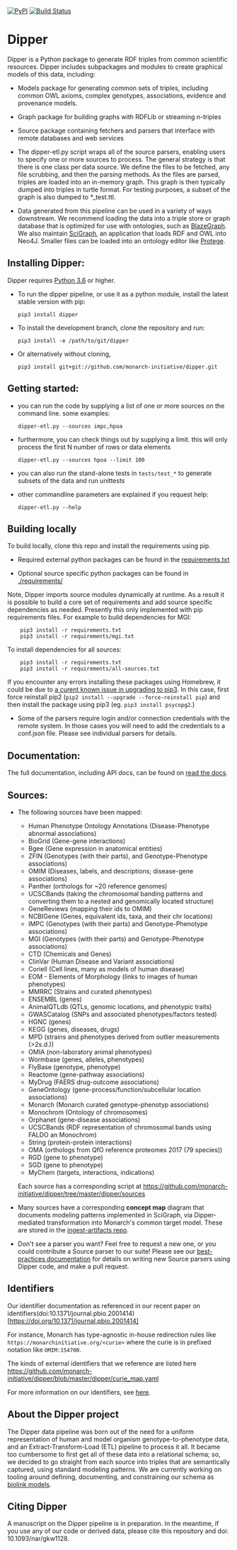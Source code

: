 [![PyPI](https://img.shields.io/pypi/v/dipper.svg)](https://pypi.python.org/pypi/dipper)
[![Build Status](https://travis-ci.org/monarch-initiative/dipper.svg?branch=master)](https://travis-ci.org/monarch-initiative/dipper)

# Dipper

Dipper is a Python package to generate RDF triples from common scientific resources.
Dipper includes subpackages and modules to create graphical models of this data, including:

* Models package for generating common sets of triples, including common OWL axioms, complex genotypes, associations, evidence and provenance models.
* Graph package for building graphs with RDFLib or streaming n-triples
* Source package containing fetchers and parsers that interface with remote databases and web services


* The dipper-etl.py script wraps all of the source parsers, enabling users to specify one or more sources to process.
The general strategy is that there is one class per data source.  We define the files to be fetched,
any file scrubbing, and then the parsing methods.  As the files are parsed, triples are loaded into an in-memory graph.
This graph is then typically dumped into triples in turtle format.  For testing purposes,
 a subset of the graph is also dumped to *_test.ttl.
* Data generated from this pipeline can be used in a variety of ways downstream.  We recommend
loading the data into a triple store or graph database that is optimized for use with ontologies, such as
[BlazeGraph](https://github.com/blazegraph/database).  We also maintain [SciGraph](https://github.com/SciGraph), an application that loads RDF and OWL into Neo4J.
Smaller files can be loaded into an ontology editor like [Protege](http://protege.stanford.edu/).

## Installing Dipper:
Dipper requires [Python 3.6](https://www.python.org/downloads/) or higher.


* To run the dipper pipeline, or use it as a python module, install the latest stable version with pip:

    ```pip3 install dipper```

* To install the development branch, clone the repository and run:

    ```pip3 install -e /path/to/git/dipper```

* Or alternatively without cloning,

    ```pip3 install git+git://github.com/monarch-initiative/dipper.git```

## Getting started:
* you can run the code by supplying a list of one or more sources on the command line.  some examples:

    ```dipper-etl.py --sources impc,hpoa```

* furthermore, you can check things out by supplying a limit.  this will only process the
first N number of rows or data elements

    ```dipper-etl.py --sources hpoa --limit 100```

* you can also run the stand-alone tests in ```tests/test_*``` to generate subsets of the data and run unittests
* other commandline parameters are explained if you request help:

    ```dipper-etl.py --help```


## Building locally
To build locally, clone this repo and install the requirements using pip.

* Required external python packages can be found in the [requirements.txt](requirements.txt)

* Optional source specific python packages can be found in [./requirements/](requirements)
    
Note, Dipper imports source modules dynamically at runtime.  As a result it is possible to build a core set
of requirements and add source specific dependencies as needed.  Presently this only implemented with pip requirements
files. For example to build dependencies for MGI:

        pip3 install -r requirements.txt
        pip3 install -r requirements/mgi.txt

To install dependencies for all sources:

        pip3 install -r requirements.txt
        pip3 install -r requirements/all-sources.txt
    
If you encounter any errors installing these packages using Homebrew, it could be due to [a curent known issue in upgrading to  pip3](https://github.com/Homebrew/homebrew/issues/25752). In this case, first force reinstall pip2 (````pip2 install --upgrade --force-reinstall pip````) and then install the package using pip3 (eg. ````pip3 install psycopg2````.)


* Some of the parsers require login and/or connection credentials with the remote system.  In those cases
 you will need to add the credentials to a conf.json file.  Please see individual parsers for details.

## Documentation:

The full documentation, including API docs, can be found on [read the docs](https://dipper.readthedocs.io).


## Sources:
* The following sources have been mapped:
    * Human Phenotype Ontology Annotations (Disease-Phenotype abnormal associations)
    * BioGrid (Gene-gene interactions)
    * Bgee (Gene expression in anatomical entities)
    * ZFIN (Genotypes (with their parts), and Genotype-Phenotype associations)
    * OMIM (Diseases, labels, and descriptions; disease-gene associations)
    * Panther (orthologs for ~20 reference genomes)
    * UCSCBands (taking the chromosomal banding patterns and converting them to a nested and genomically located structure)
    * GeneReviews (mapping their ids to OMIM)
    * NCBIGene (Genes, equivalent ids, taxa, and their chr locations)
    * IMPC (Genotypes (with their parts) and Genotype-Phenotype associations)
    * MGI (Genotypes (with their parts) and Genotype-Phenotype associations)
    * CTD (Chemicals and Genes)
    * ClinVar (Human Disease and Variant associations)
    * Coriell (Cell lines, many as models of human disease)
    * EOM - Elements of Morphology (links to images of human phenotypes)
    * MMRRC (Strains and curated phenotypes)
    * ENSEMBL (genes)
    * AnimalQTLdb (QTLs, genomic locations, and phenotypic traits)
    * GWASCatalog (SNPs and associated phenotypes/factors tested)
    * HGNC (genes)
    * KEGG (genes, diseases, drugs)
    * MPD (strains and phenotypes derived from outlier measurements (>2s.d.))
    * OMIA (non-laboratory animal phenotypes)
    * Wormbase (genes, alleles, phenotypes)
    * FlyBase (genotype, phenotype)
    * Reactome (gene-pathway associations)
    * MyDrug (FAERS drug-outcome associations)
    * GeneOntology (gene-process/function/subcellular location associations)
    * Monarch (Monarch curated genotype-phenotyp associations)
    * Monochrom (Ontology of chromosomes)
    * Orphanet (gene-disease associations)
    * UCSCBands (RDF representation of chromosomal bands using FALDO an Monochrom)
    * String (protein-protein interactions)
    * OMA (orthologs from QfO reference proteomes 2017 (79 species))
    * RGD (gene to phenotype)
    * SGD (gene to phenotype)
    * MyChem (targets, interactions, indications)
    
    Each source has a corresponding script at https://github.com/monarch-initiative/dipper/tree/master/dipper/sources

* Many sources have a corresponding **concept map** diagram that documents modeling patterns implemented in SciGraph, via Dipper-mediated transformation into Monarch's common target model. These are stored in the [ingest-artifacts repo](https://github.com/monarch-initiative/ingest-artifacts/tree/master/sources).

* Don't see a parser you want?  Feel free to request a new one, or you could contribute a Source parser to our suite!
Please see our [best-practices documentation](dipper/sources/README.md) for details on writing new Source parsers
using Dipper code, and make a pull request.

## Identifiers
Our identifier documentation as referenced in our recent paper on identifiers(doi:10.1371/journal.pbio.2001414)[https://doi.org/10.1371/journal.pbio.2001414]

For instance, Monarch has type-agnostic in-house redirection rules like `https://monarchinitiative.org/<curie>` where the curie is in prefixed notation like `OMIM:154700`.

The kinds of external identifiers that we reference are listed here https://github.com/monarch-initiative/dipper/blob/master/dipper/curie_map.yaml

For more information on our identifiers, see [here](https://docs.google.com/document/d/1jJHM0c358T5h2W2qLbpm9fGNcOsTSfhMPmmXQhI8n9Q/edit).


## About the Dipper project
The Dipper data pipeline was born out of the need for a uniform representation of human and model organism
genotype-to-phenotype data, and an Extract-Transform-Load (ETL) pipeline to process it all.
It became too cumbersome to first get all of these data into a relational schema; so, we decided to go straight from each source into triples that
are semantically captured, using standard modeling patterns.  We are currently working on tooling around
defining, documenting, and constraining our schema as [biolink models](https://github.com/biolink/biolink-model).

## Citing Dipper
A manuscript on the Dipper pipeline is in preparation.  In the meantime, if you use any of our code or derived data, please cite this repository and doi: 10.1093/nar/gkw1128.

